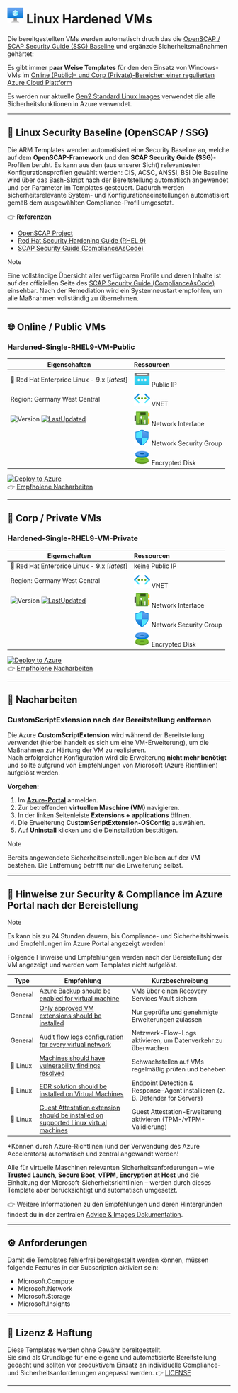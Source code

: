 # ![VM](../../assets/svg/vm.svg) Linux Hardened VMs

Die bereitgestellten VMs werden automatisch druch das die [OpenSCAP / SCAP Security Guide (SSG) Baseline](#-linux-security-baseline-openscap--ssg) und ergänzde Sicherheitsmaßnahmen gehärtet:

Es gibt immer **paar Weise Templates** für den den Einsatz von Windows-VMs im [Online (Public)- und Corp (Private)-Bereichen einer regulierten Azure Cloud Plattform](/README.md#grund-voraussetzung)

Es werden nur aktuelle [Gen2 Standard Linux Images](/docs/ADVICE-AND-IMAGES.md#-auswahl--verwendung-von-azure-standard-images) verwendet die alle Sicherheitsfunktionen in Azure verwendet.

---

## 📌 Linux Security Baseline (OpenSCAP / SSG)

Die ARM Templates wenden automatisiert eine Security Baseline an, welche auf dem **OpenSCAP-Framework** und den **SCAP Security Guide (SSG)**-Profilen beruht.
Es kann aus den (aus unserer Sicht) relevantesten Konfigurationsprofilen gewählt werden: CIS, ACSC, ANSSI, BSI
Die Baseline wird über das [Bash-Skript](/utils/rhel9-ssg-apply.sh) nach der Bereitstellung automatisch angewendet und per Parameter im Templates gesteuert. Dadurch werden sicherheitsrelevante System- und Konfigurationseinstellungen automatisiert gemäß dem ausgewählten Compliance-Profil umgesetzt.

👉 **Referenzen**  

- [OpenSCAP Project](https://www.open-scap.org/)  
- [Red Hat Security Hardening Guide (RHEL 9)](https://access.redhat.com/documentation/en-us/red_hat_enterprise_linux/9/html/security_hardening)  
- [SCAP Security Guide (ComplianceAsCode)](https://github.com/ComplianceAsCode/content)

> [!NOTE]
> Eine vollständige Übersicht aller verfügbaren Profile und deren Inhalte ist auf der offiziellen Seite des [SCAP Security Guide (ComplianceAsCode)](https://complianceascode.github.io/content-pages/guides/index.html) einsehbar.
> Nach der Remediation wird ein Systemneustart empfohlen, um alle Maßnahmen vollständig zu übernehmen.

---

## 🌐 Online / Public VMs

### Hardened-Single-RHEL9-VM-Public

| **Eigenschaften** | **Ressourcen** |
|-------------------|:--------------|
| 🐧 Red Hat Enterprice Linux - 9.x [*latest*] | ![PIP](/assets/svg/pip.svg) Public IP |
| Region: Germany West Central | ![VNET](/assets/svg/vnet.svg) VNET |
| ![Version](https://img.shields.io/badge/Version-1.0.0-blue) [![LastUpdated](https://img.shields.io/badge/LastChange-10/2025-green)](https://thinformatics.com)| ![NIC](/assets/svg/nic.svg) Network Interface |
|   | ![NSG](/assets/svg/nsg.svg) Network Security Group |
|  | ![DISK](/assets/svg/disk.svg) Encrypted Disk |

[![Deploy to Azure](https://aka.ms/deploytoazurebutton)](https://portal.azure.com/#create/Microsoft.Template/uri/https%3A%2F%2Fraw.githubusercontent.com%2Fthinformatics%2Fazure-lz-templates%2Frefs%2Fheads%2Fmain%2Farm-templates%2FLinux%2FRed%2520Hat%2FHardened-Single-RHEL9-VM-Public.json)  
👉 [Empfholene Nacharbeiten](#-nacharbeiten)

---

## 🏢 Corp / Private VMs

### Hardened-Single-RHEL9-VM-Private

| **Eigenschaften** | **Ressourcen** |
|-------------------|:--------------|
| 🐧 Red Hat Enterprice Linux - 9.x [*latest*] | keine Public IP |
| Region: Germany West Central | ![VNET](/assets/svg/vnet.svg) VNET |
|![Version](https://img.shields.io/badge/Version-1.0.0-blue) [![LastUpdated](https://img.shields.io/badge/LastChange-10/2025-green)](https://thinformatics.com)  | ![NIC](/assets/svg/nic.svg) Network Interface |
|  | ![NSG](/assets/svg/nsg.svg) Network Security Group |
|  | ![DISK](/assets/svg/disk.svg) Encrypted Disk |

[![Deploy to Azure](https://aka.ms/deploytoazurebutton)](https://portal.azure.com/#create/Microsoft.Template/uri/https%3A%2F%2Fraw.githubusercontent.com%2Fthinformatics%2Fazure-lz-templates%2Frefs%2Fheads%2Fmain%2Farm-templates%2FLinux%2FRed%2520Hat%2FHardened-Single-RHEL9-VM-Private.json)  
👉 [Empfholene Nacharbeiten](#-nacharbeiten)

---

## 🔧 Nacharbeiten

### CustomScriptExtension nach der Bereitstellung entfernen

Die Azure **CustomScriptExtension** wird während der Bereitstellung verwendet (hierbei handelt es sich um eine VM-Erweiterung), um die Maßnahmen zur Härtung der VM zu realisieren.  
Nach erfolgreicher Konfiguration wird die Erweiterung **nicht mehr benötigt** und sollte aufgrund von Empfehlungen von Microsoft (Azure Richtlinien) aufgelöst werden.

**Vorgehen:**

1. Im **[Azure-Portal](https://portal.azure.com)** anmelden.  
2. Zur betreffenden **virtuellen Maschine (VM)** navigieren.  
3. In der linken Seitenleiste **Extensions + applications** öffnen.  
4. Die Erweiterung **CustomScriptExtension-OSConfig** auswählen.  
5. Auf **Uninstall** klicken und die Deinstallation bestätigen.

> [!NOTE]  
> Bereits angewendete Sicherheitseinstellungen bleiben auf der VM bestehen. Die Entfernung betrifft nur die Erweiterung selbst.

---

## 📘 Hinweise zur Security & Compliance im Azure Portal nach der Bereistellung

> [!NOTE]
> Es kann bis zu 24 Stunden dauern, bis Compliance- und Sicherheitshinweis und Empfehlungen im Azure Portal angezeigt werden!

Folgende Hinweise und Empfehlungen werden nach der Bereistellung der VM angezeigt und werden vom Templates nicht aufgelöst.

| **Type**      |  **Empfehlung**  | **Kurzbeschreibung**  |
|---------------|------------------|-----------------------|
| General       | [Azure Backup should be enabled for virtual machine](/docs/ADVICE-AND-IMAGES.md#azure-backup-should-be-enabled-for-virtual-machines) | VMs über einen Recovery Services Vault sichern |
| General       | [Only approved VM extensions should be installed](/docs/ADVICE-AND-IMAGES.md#only-approved-vm-extensions-should-be-installed) | Nur geprüfte und genehmigte Erweiterungen zulassen |
| General       | [Audit flow logs configuration for every virtual network](/docs/ADVICE-AND-IMAGES.md#audit-flow-logs-configuration-for-every-virtual-network) | Netzwerk-Flow-Logs aktivieren, um Datenverkehr zu überwachen |
| 🐧 Linux      | [Machines should have vulnerability findings resolved](/docs/ADVICE-AND-IMAGES.md#machines-should-have-vulnerability-findings-resolved) | Schwachstellen auf VMs regelmäßig prüfen und beheben |
| 🐧 Linux      | [EDR solution should be installed on Virtual Machines](/docs/ADVICE-AND-IMAGES.md#edr-solution-should-be-installed-on-virtual-machines) | Endpoint Detection & Response-Agent installieren (z. B. Defender for Servers)|
| 🐧 Linux      | [Guest Attestation extension should be installed on supported Linux virtual machines](/docs/ADVICE-AND-IMAGES.md#guest-attestation-extension-should-be-installed-on-supported-linux-virtual-machines) | Guest Attestation-Erweiterung aktivieren (TPM-/vTPM-Validierung)|

*Können durch Azure-Richtlinen (und der Verwendung des Azure Accelerators) automatisch und zentral angewandt werden!

Alle für virtuelle Maschinen relevanten Sicherheitsanforderungen – wie **Trusted Launch**, **Secure Boot**, **vTPM**, **Encryption at Host** und die Einhaltung der Microsoft-Sicherheitsrichtlinien – werden durch dieses Template aber berücksichtigt und automatisch umgesetzt.

👉 Weitere Informationen zu den Empfehlungen und deren Hintergründen findest du in der zentralen [Advice & Images Dokumentation](/docs/ADVICE-AND-IMAGES.md).

---

## ⚙️ Anforderungen

Damit die Templates fehlerfrei bereitgestellt werden können, müssen folgende Features in der Subscription aktiviert sein:

- Microsoft.Compute  
- Microsoft.Network  
- Microsoft.Storage  
- Microsoft.Insights  

---

## 📝 Lizenz & Haftung

Diese Templates werden ohne Gewähr bereitgestellt.  
Sie sind als Grundlage für eine eigene und automatisierte Bereitstellung gedacht und sollten vor produktivem Einsatz an individuelle Compliance- und Sicherheitsanforderungen angepasst werden.
👉 [LICENSE](/LICENSE)

---
